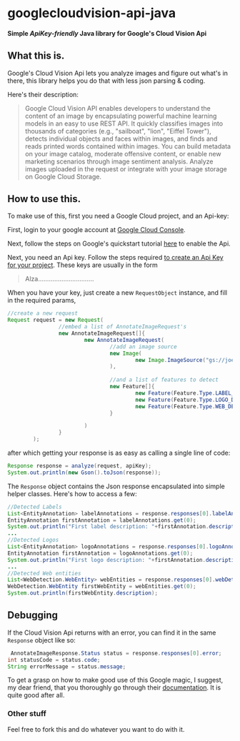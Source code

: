 # googlecloudvision-api-java
#### Simple *ApiKey-friendly* Java library for Google's Cloud Vision Api

## What this is.

Google's Cloud Vision Api lets you analyze images and figure out what's in there, this library helps you do that with 
less json parsing & coding.

Here's their description:

>Google Cloud Vision API enables developers to understand the content of an image by encapsulating powerful machine learning 
>models in an easy to use REST API. It quickly classifies images into thousands of categories 
>(e.g., "sailboat", "lion", "Eiffel Tower"), detects individual objects and faces within images, and finds and reads printed 
>words contained within images. You can build metadata on your image catalog, moderate offensive content, or enable new 
>marketing scenarios through image sentiment analysis. Analyze images uploaded in the request or integrate with your image 
>storage on Google Cloud Storage. 

## How to use this.

To make use of this, first you need a Google Cloud project, and an Api-key:

First, login to your google account at [Google Cloud Console](https://console.cloud.google.com).

Next, follow the steps on Google's quickstart tutorial [here](https://cloud.google.com/vision/docs/before-you-begin) 
to enable the Api.

Next, you need an Api key. Follow the steps required [to create an Api Key for your project](https://support.google.com/cloud/answer/6158862?hl=en).
These keys are usually in the form
>Alza...............................

When you have your key, just create a new `RequestObject` instance, and fill in the required params,

```java
//create a new request
Request request = new Request(
                //embed a list of AnnotateImageRequest's
                new AnnotateImageRequest[]{
                        new AnnotateImageRequest(
                                //add an image source
                                new Image(
                                        new Image.ImageSource("gs://joey-ng.appspot.com/fruit-bowl-1600023_1920.jpg", null)
                                ),
                                
                                //and a list of features to detect
                                new Feature[]{
                                        new Feature(Feature.Type.LABEL_DETECTION),
                                        new Feature(Feature.Type.LOGO_DETECTION),
                                        new Feature(Feature.Type.WEB_DETECTION)
                                }

                        )
                }
        );
```
        
after which getting your response is as easy as calling a single line of code:

```java
Response response = analyze(request, apiKey);
System.out.println(new Gson().toJson(response));
```

The `Response` object contains the Json response encapsulated into simple helper classes. Here's how to access a few:

```java
//Detected Labels
List<EntityAnnotation> labelAnnotations = response.responses[0].labelAnnotations;
EntityAnnotation firstAnnotation = labelAnnotations.get(0);
System.out.println("First label description: "+firstAnnotation.description);
...
//Detected Logos
List<EntityAnnotation> logoAnnotations = response.responses[0].logoAnnotations;
EntityAnnotation firstAnnotation = logoAnnotations.get(0);
System.out.println("First logo description: "+firstAnnotation.description);
...
//Detected Web entities
List<WebDetection.WebEntity> webEntities = response.responses[0].webDetection.webEntities;
WebDetection.WebEntity firstWebEntity = webEntities.get(0);
System.out.println(firstWebEntity.description);

```
## Debugging

If the Cloud Vision Api returns with an error, you can find it in the same `Response` object like so:

```java
 AnnotateImageResponse.Status status = response.responses[0].error;
int statusCode = status.code;
String errorMessage = status.message;
```

To get a grasp on how to make good use of this Google magic, I suggest, my dear friend, that you thoroughly go through their 
[documentation](https://cloud.google.com/vision/docs). It is quite good after all.

### Other stuff

Feel free to fork this and do whatever you want to do with it. 
